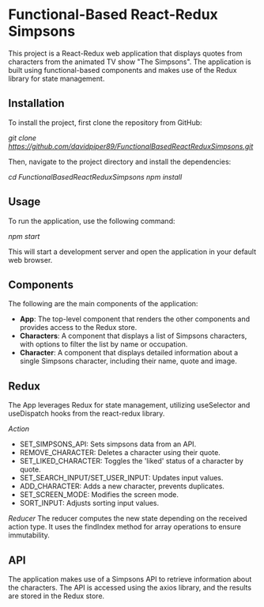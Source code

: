 # **Functional-Based React-Redux Simpsons**

This project is a React-Redux web application that displays quotes from characters from the animated TV show "The Simpsons". The application is built using functional-based components and makes use of the Redux library for state management.

## **Installation**

To install the project, first clone the repository from GitHub:

_git clone https://github.com/davidpiper89/FunctionalBasedReactReduxSimpsons.git_

Then, navigate to the project directory and install the dependencies:

_cd FunctionalBasedReactReduxSimpsons
npm install_

## **Usage**

To run the application, use the following command:

_npm start_

This will start a development server and open the application in your default web browser.

## **Components**

The following are the main components of the application:

- **App**: The top-level component that renders the other components and provides access to the Redux store.
- **Characters**: A component that displays a list of Simpsons characters, with options to filter the list by name or occupation.
- **Character**: A component that displays detailed information about a single Simpsons character, including their name, quote and image.

## **Redux**

The App leverages Redux for state management, utilizing useSelector and useDispatch hooks from the react-redux library.

_Action_
- SET_SIMPSONS_API: Sets simpsons data from an API.
- REMOVE_CHARACTER: Deletes a character using their quote.
- SET_LIKED_CHARACTER: Toggles the 'liked' status of a character by quote.
- SET_SEARCH_INPUT/SET_USER_INPUT: Updates input values.
- ADD_CHARACTER: Adds a new character, prevents duplicates.
- SET_SCREEN_MODE: Modifies the screen mode.
- SORT_INPUT: Adjusts sorting input values.

_Reducer_
The reducer computes the new state depending on the received action type. It uses the findIndex method for array operations to ensure immutability.


## **API**

The application makes use of a Simpsons API to retrieve information about the characters. The API is accessed using the axios library, and the results are stored in the Redux store.

